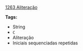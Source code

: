 [1263 Aliteração](https://www.urionlinejudge.com.br/judge/pt/problems/view/1263)

**Tags:**
- String
- `C`
- Aliteração
- Iniciais sequenciadas repetidas